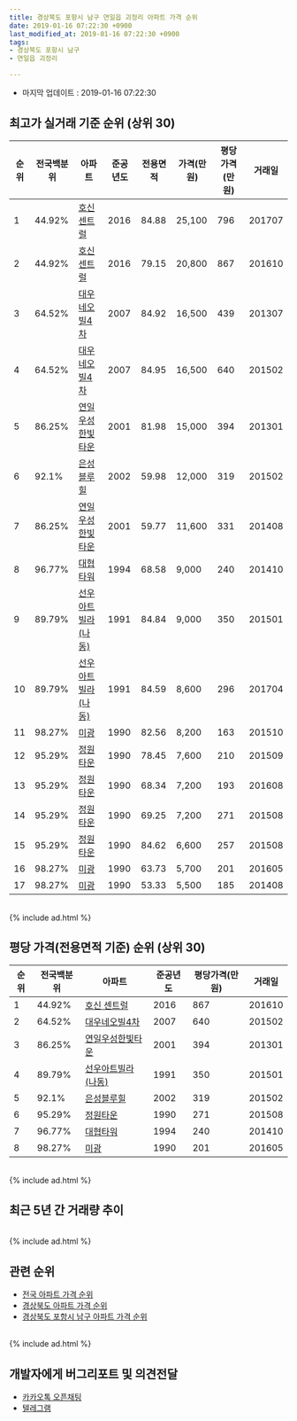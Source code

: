 ```yaml
---
title: 경상북도 포항시 남구 연일읍 괴정리 아파트 가격 순위
date: 2019-01-16 07:22:30 +0900
last_modified_at: 2019-01-16 07:22:30 +0900
tags:
- 경상북도 포항시 남구
- 연일읍 괴정리

---
```


* 마지막 업데이트 : 2019-01-16 07:22:30

## 최고가 실거래 기준 순위 (상위 30)


|순위|전국백분위|아파트|준공년도|전용면적|가격(만원)|평당가격(만원)|거래일|
|---|---|---|---|---|---|---|---|
|1|44.92%|[호신 센트럴](https://search.naver.com/search.naver?query=%EA%B2%BD%EC%83%81%EB%B6%81%EB%8F%84+%ED%8F%AC%ED%95%AD%EC%8B%9C+%EB%82%A8%EA%B5%AC+%EC%97%B0%EC%9D%BC%EC%9D%8D+%EA%B4%B4%EC%A0%95%EB%A6%AC+%ED%98%B8%EC%8B%A0+%EC%84%BC%ED%8A%B8%EB%9F%B4)|2016|84.88|25,100|796|201707|
|2|44.92%|[호신 센트럴](https://search.naver.com/search.naver?query=%EA%B2%BD%EC%83%81%EB%B6%81%EB%8F%84+%ED%8F%AC%ED%95%AD%EC%8B%9C+%EB%82%A8%EA%B5%AC+%EC%97%B0%EC%9D%BC%EC%9D%8D+%EA%B4%B4%EC%A0%95%EB%A6%AC+%ED%98%B8%EC%8B%A0+%EC%84%BC%ED%8A%B8%EB%9F%B4)|2016|79.15|20,800|867|201610|
|3|64.52%|[대우네오빌4차](https://search.naver.com/search.naver?query=%EA%B2%BD%EC%83%81%EB%B6%81%EB%8F%84+%ED%8F%AC%ED%95%AD%EC%8B%9C+%EB%82%A8%EA%B5%AC+%EC%97%B0%EC%9D%BC%EC%9D%8D+%EA%B4%B4%EC%A0%95%EB%A6%AC+%EB%8C%80%EC%9A%B0%EB%84%A4%EC%98%A4%EB%B9%8C4%EC%B0%A8)|2007|84.92|16,500|439|201307|
|4|64.52%|[대우네오빌4차](https://search.naver.com/search.naver?query=%EA%B2%BD%EC%83%81%EB%B6%81%EB%8F%84+%ED%8F%AC%ED%95%AD%EC%8B%9C+%EB%82%A8%EA%B5%AC+%EC%97%B0%EC%9D%BC%EC%9D%8D+%EA%B4%B4%EC%A0%95%EB%A6%AC+%EB%8C%80%EC%9A%B0%EB%84%A4%EC%98%A4%EB%B9%8C4%EC%B0%A8)|2007|84.95|16,500|640|201502|
|5|86.25%|[연일우성한빛타운](https://search.naver.com/search.naver?query=%EA%B2%BD%EC%83%81%EB%B6%81%EB%8F%84+%ED%8F%AC%ED%95%AD%EC%8B%9C+%EB%82%A8%EA%B5%AC+%EC%97%B0%EC%9D%BC%EC%9D%8D+%EA%B4%B4%EC%A0%95%EB%A6%AC+%EC%97%B0%EC%9D%BC%EC%9A%B0%EC%84%B1%ED%95%9C%EB%B9%9B%ED%83%80%EC%9A%B4)|2001|81.98|15,000|394|201301|
|6|92.1%|[은성블루힐](https://search.naver.com/search.naver?query=%EA%B2%BD%EC%83%81%EB%B6%81%EB%8F%84+%ED%8F%AC%ED%95%AD%EC%8B%9C+%EB%82%A8%EA%B5%AC+%EC%97%B0%EC%9D%BC%EC%9D%8D+%EA%B4%B4%EC%A0%95%EB%A6%AC+%EC%9D%80%EC%84%B1%EB%B8%94%EB%A3%A8%ED%9E%90)|2002|59.98|12,000|319|201502|
|7|86.25%|[연일우성한빛타운](https://search.naver.com/search.naver?query=%EA%B2%BD%EC%83%81%EB%B6%81%EB%8F%84+%ED%8F%AC%ED%95%AD%EC%8B%9C+%EB%82%A8%EA%B5%AC+%EC%97%B0%EC%9D%BC%EC%9D%8D+%EA%B4%B4%EC%A0%95%EB%A6%AC+%EC%97%B0%EC%9D%BC%EC%9A%B0%EC%84%B1%ED%95%9C%EB%B9%9B%ED%83%80%EC%9A%B4)|2001|59.77|11,600|331|201408|
|8|96.77%|[대협타워](https://search.naver.com/search.naver?query=%EA%B2%BD%EC%83%81%EB%B6%81%EB%8F%84+%ED%8F%AC%ED%95%AD%EC%8B%9C+%EB%82%A8%EA%B5%AC+%EC%97%B0%EC%9D%BC%EC%9D%8D+%EA%B4%B4%EC%A0%95%EB%A6%AC+%EB%8C%80%ED%98%91%ED%83%80%EC%9B%8C)|1994|68.58|9,000|240|201410|
|9|89.79%|[선우아트빌라(나동)](https://search.naver.com/search.naver?query=%EA%B2%BD%EC%83%81%EB%B6%81%EB%8F%84+%ED%8F%AC%ED%95%AD%EC%8B%9C+%EB%82%A8%EA%B5%AC+%EC%97%B0%EC%9D%BC%EC%9D%8D+%EA%B4%B4%EC%A0%95%EB%A6%AC+%EC%84%A0%EC%9A%B0%EC%95%84%ED%8A%B8%EB%B9%8C%EB%9D%BC%28%EB%82%98%EB%8F%99%29)|1991|84.84|9,000|350|201501|
|10|89.79%|[선우아트빌라(나동)](https://search.naver.com/search.naver?query=%EA%B2%BD%EC%83%81%EB%B6%81%EB%8F%84+%ED%8F%AC%ED%95%AD%EC%8B%9C+%EB%82%A8%EA%B5%AC+%EC%97%B0%EC%9D%BC%EC%9D%8D+%EA%B4%B4%EC%A0%95%EB%A6%AC+%EC%84%A0%EC%9A%B0%EC%95%84%ED%8A%B8%EB%B9%8C%EB%9D%BC%28%EB%82%98%EB%8F%99%29)|1991|84.59|8,600|296|201704|
|11|98.27%|[미광](https://search.naver.com/search.naver?query=%EA%B2%BD%EC%83%81%EB%B6%81%EB%8F%84+%ED%8F%AC%ED%95%AD%EC%8B%9C+%EB%82%A8%EA%B5%AC+%EC%97%B0%EC%9D%BC%EC%9D%8D+%EA%B4%B4%EC%A0%95%EB%A6%AC+%EB%AF%B8%EA%B4%91)|1990|82.56|8,200|163|201510|
|12|95.29%|[정원타운](https://search.naver.com/search.naver?query=%EA%B2%BD%EC%83%81%EB%B6%81%EB%8F%84+%ED%8F%AC%ED%95%AD%EC%8B%9C+%EB%82%A8%EA%B5%AC+%EC%97%B0%EC%9D%BC%EC%9D%8D+%EA%B4%B4%EC%A0%95%EB%A6%AC+%EC%A0%95%EC%9B%90%ED%83%80%EC%9A%B4)|1990|78.45|7,600|210|201509|
|13|95.29%|[정원타운](https://search.naver.com/search.naver?query=%EA%B2%BD%EC%83%81%EB%B6%81%EB%8F%84+%ED%8F%AC%ED%95%AD%EC%8B%9C+%EB%82%A8%EA%B5%AC+%EC%97%B0%EC%9D%BC%EC%9D%8D+%EA%B4%B4%EC%A0%95%EB%A6%AC+%EC%A0%95%EC%9B%90%ED%83%80%EC%9A%B4)|1990|68.34|7,200|193|201608|
|14|95.29%|[정원타운](https://search.naver.com/search.naver?query=%EA%B2%BD%EC%83%81%EB%B6%81%EB%8F%84+%ED%8F%AC%ED%95%AD%EC%8B%9C+%EB%82%A8%EA%B5%AC+%EC%97%B0%EC%9D%BC%EC%9D%8D+%EA%B4%B4%EC%A0%95%EB%A6%AC+%EC%A0%95%EC%9B%90%ED%83%80%EC%9A%B4)|1990|69.25|7,200|271|201508|
|15|95.29%|[정원타운](https://search.naver.com/search.naver?query=%EA%B2%BD%EC%83%81%EB%B6%81%EB%8F%84+%ED%8F%AC%ED%95%AD%EC%8B%9C+%EB%82%A8%EA%B5%AC+%EC%97%B0%EC%9D%BC%EC%9D%8D+%EA%B4%B4%EC%A0%95%EB%A6%AC+%EC%A0%95%EC%9B%90%ED%83%80%EC%9A%B4)|1990|84.62|6,600|257|201508|
|16|98.27%|[미광](https://search.naver.com/search.naver?query=%EA%B2%BD%EC%83%81%EB%B6%81%EB%8F%84+%ED%8F%AC%ED%95%AD%EC%8B%9C+%EB%82%A8%EA%B5%AC+%EC%97%B0%EC%9D%BC%EC%9D%8D+%EA%B4%B4%EC%A0%95%EB%A6%AC+%EB%AF%B8%EA%B4%91)|1990|63.73|5,700|201|201605|
|17|98.27%|[미광](https://search.naver.com/search.naver?query=%EA%B2%BD%EC%83%81%EB%B6%81%EB%8F%84+%ED%8F%AC%ED%95%AD%EC%8B%9C+%EB%82%A8%EA%B5%AC+%EC%97%B0%EC%9D%BC%EC%9D%8D+%EA%B4%B4%EC%A0%95%EB%A6%AC+%EB%AF%B8%EA%B4%91)|1990|53.33|5,500|185|201408|


<br>
{% include ad.html %}
<br>

## 평당 가격(전용면적 기준) 순위 (상위 30)


|순위|전국백분위|아파트|준공년도|평당가격(만원)|거래일|
|---|---|---|---|---|---|
|1|44.92%|[호신 센트럴](https://search.naver.com/search.naver?query=%EA%B2%BD%EC%83%81%EB%B6%81%EB%8F%84+%ED%8F%AC%ED%95%AD%EC%8B%9C+%EB%82%A8%EA%B5%AC+%EC%97%B0%EC%9D%BC%EC%9D%8D+%EA%B4%B4%EC%A0%95%EB%A6%AC+%ED%98%B8%EC%8B%A0+%EC%84%BC%ED%8A%B8%EB%9F%B4)|2016|867|201610|
|2|64.52%|[대우네오빌4차](https://search.naver.com/search.naver?query=%EA%B2%BD%EC%83%81%EB%B6%81%EB%8F%84+%ED%8F%AC%ED%95%AD%EC%8B%9C+%EB%82%A8%EA%B5%AC+%EC%97%B0%EC%9D%BC%EC%9D%8D+%EA%B4%B4%EC%A0%95%EB%A6%AC+%EB%8C%80%EC%9A%B0%EB%84%A4%EC%98%A4%EB%B9%8C4%EC%B0%A8)|2007|640|201502|
|3|86.25%|[연일우성한빛타운](https://search.naver.com/search.naver?query=%EA%B2%BD%EC%83%81%EB%B6%81%EB%8F%84+%ED%8F%AC%ED%95%AD%EC%8B%9C+%EB%82%A8%EA%B5%AC+%EC%97%B0%EC%9D%BC%EC%9D%8D+%EA%B4%B4%EC%A0%95%EB%A6%AC+%EC%97%B0%EC%9D%BC%EC%9A%B0%EC%84%B1%ED%95%9C%EB%B9%9B%ED%83%80%EC%9A%B4)|2001|394|201301|
|4|89.79%|[선우아트빌라(나동)](https://search.naver.com/search.naver?query=%EA%B2%BD%EC%83%81%EB%B6%81%EB%8F%84+%ED%8F%AC%ED%95%AD%EC%8B%9C+%EB%82%A8%EA%B5%AC+%EC%97%B0%EC%9D%BC%EC%9D%8D+%EA%B4%B4%EC%A0%95%EB%A6%AC+%EC%84%A0%EC%9A%B0%EC%95%84%ED%8A%B8%EB%B9%8C%EB%9D%BC%28%EB%82%98%EB%8F%99%29)|1991|350|201501|
|5|92.1%|[은성블루힐](https://search.naver.com/search.naver?query=%EA%B2%BD%EC%83%81%EB%B6%81%EB%8F%84+%ED%8F%AC%ED%95%AD%EC%8B%9C+%EB%82%A8%EA%B5%AC+%EC%97%B0%EC%9D%BC%EC%9D%8D+%EA%B4%B4%EC%A0%95%EB%A6%AC+%EC%9D%80%EC%84%B1%EB%B8%94%EB%A3%A8%ED%9E%90)|2002|319|201502|
|6|95.29%|[정원타운](https://search.naver.com/search.naver?query=%EA%B2%BD%EC%83%81%EB%B6%81%EB%8F%84+%ED%8F%AC%ED%95%AD%EC%8B%9C+%EB%82%A8%EA%B5%AC+%EC%97%B0%EC%9D%BC%EC%9D%8D+%EA%B4%B4%EC%A0%95%EB%A6%AC+%EC%A0%95%EC%9B%90%ED%83%80%EC%9A%B4)|1990|271|201508|
|7|96.77%|[대협타워](https://search.naver.com/search.naver?query=%EA%B2%BD%EC%83%81%EB%B6%81%EB%8F%84+%ED%8F%AC%ED%95%AD%EC%8B%9C+%EB%82%A8%EA%B5%AC+%EC%97%B0%EC%9D%BC%EC%9D%8D+%EA%B4%B4%EC%A0%95%EB%A6%AC+%EB%8C%80%ED%98%91%ED%83%80%EC%9B%8C)|1994|240|201410|
|8|98.27%|[미광](https://search.naver.com/search.naver?query=%EA%B2%BD%EC%83%81%EB%B6%81%EB%8F%84+%ED%8F%AC%ED%95%AD%EC%8B%9C+%EB%82%A8%EA%B5%AC+%EC%97%B0%EC%9D%BC%EC%9D%8D+%EA%B4%B4%EC%A0%95%EB%A6%AC+%EB%AF%B8%EA%B4%91)|1990|201|201605|


<br>
{% include ad.html %}
<br>

## 최근 5년 간 거래량 추이


<div style="width:100%;">
    <canvas id="deal_progress" height="250"></canvas>
</div>

<script>
new Chart(document.getElementById("deal_progress"), {
    type: 'line',
    data: {
        labels: ['201401','201402','201403','201404','201405','201406','201407','201408','201409','201410','201411','201412','201501','201502','201503','201504','201505','201506','201507','201508','201509','201510','201511','201512','201601','201602','201603','201604','201605','201606','201607','201608','201609','201610','201611','201612','201701','201702','201703','201704','201705','201706','201707','201708','201709','201710','201711','201712','201801','201802','201803','201804','201805','201806','201807','201808','201809','201810','201811','201812','201901'],
        datasets: [{
            label: '실거래 수',
            pointRadius: 1,
            data: [1, 3, 5, 4, 2, 3, 2, 2, 2, 2, 3, 1, 3, 3, 5, 6, 5, 2, 2, 3, 3, 6, 0, 1, 0, 1, 2, 3, 2, 1, 1, 2, 0, 6, 3, 4, 3, 2, 3, 1, 2, 3, 3, 0, 2, 1, 1, 0, 0, 0, 0, 1, 0, 1, 1, 2, 0, 1, 1, 1, 0],
            borderColor: "rgba(255, 201, 14, 1)",
            backgroundColor: "rgba(255, 201, 14, 0.5)",
            fill: true,
        }]
    },
    options: {
        responsive: true,
        title: {
            display: true,
            text: '5년간 거래량 추이'
        },
        tooltips: {
            mode: 'index',
            intersect: false,
        },
        hover: {
            mode: 'nearest',
            intersect: true
        },
        scales: {
            xAxes: [{
                display: true,
                scaleLabel: {
                    display: true,
                    labelString: '년/월'
                }
            }],
            yAxes: [{
                display: true,
                ticks: {
                    suggestedMin: 0,
                },
                scaleLabel: {
                    display: true,
                    labelString: '실거래 수'
                }
            }]
        }
    }
});

</script>


<br>
{% include ad.html %}
<br>

## 관련 순위

- [전국 아파트 가격 순위](https://inasie.github.io/apt-ranking/전국)
- [경상북도 아파트 가격 순위](https://inasie.github.io/apt-ranking/경상북도)
- [경상북도 포항시 남구 아파트 가격 순위](https://inasie.github.io/apt-ranking/경상북도-포항시-남구)


<br>
{% include ad.html %}
<br>

## 개발자에게 버그리포트 및 의견전달

- [카카오톡 오픈채팅](https://open.kakao.com/o/gLJUAP4)
- [텔레그램](https://t.me/inasie)

